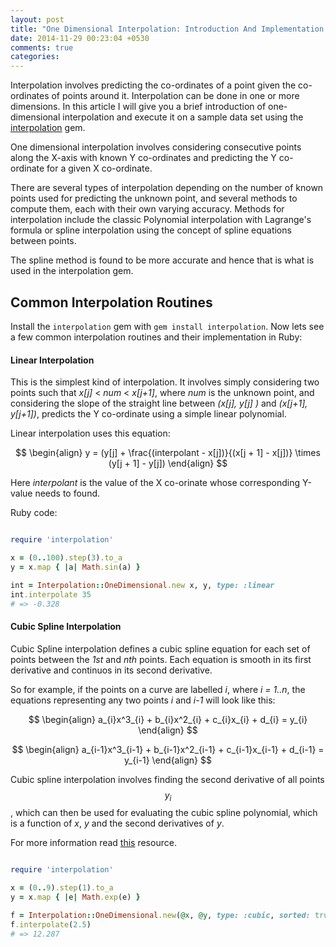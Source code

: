 ```yaml
---
layout: post
title: "One Dimensional Interpolation: Introduction And Implementation In Ruby"
date: 2014-11-29 00:23:04 +0530
comments: true
categories: 
---
```


Interpolation involves predicting the co-ordinates of a point given the co-ordinates of points around it. Interpolation can be done in one or more dimensions. In this article I will give you a brief introduction of one-dimensional interpolation and execute it on a sample data set using the [interpolation](https://github.com/v0dro/interpolation) gem.

One dimensional interpolation involves considering consecutive points along the X-axis with known Y co-ordinates and predicting the Y co-ordinate for a given X co-ordinate.

There are several types of interpolation depending on the number of known points used for predicting the unknown point, and several methods to compute them, each with their own varying accuracy. Methods for interpolation include the classic Polynomial interpolation with Lagrange's formula or spline interpolation using the concept of spline equations between points.

The spline method is found to be more accurate and hence that is what is used in the interpolation gem.

## Common Interpolation Routines

Install the `interpolation` gem with `gem install interpolation`. Now lets see a few common interpolation routines and their implementation in Ruby:

#### Linear Interpolation

This is the simplest kind of interpolation. It involves simply considering two points such that _x[j]_ < _num_ < _x[j+1]_, where _num_ is the unknown point, and considering the slope of the straight line between _(x[j], y[j] )_ and _(x[j+1], y[j+1])_, predicts the Y co-ordinate using a simple linear polynomial.

Linear interpolation uses this equation:

$$
\begin{align}
    y = (y[j] + \frac{(interpolant - x[j])}{(x[j + 1] - x[j])} \times (y[j + 1] - y[j])
\end{align}
$$

Here _interpolant_ is the value of the X co-orinate whose corresponding Y-value needs to found.

Ruby code:

``` ruby

require 'interpolation'

x = (0..100).step(3).to_a
y = x.map { |a| Math.sin(a) }

int = Interpolation::OneDimensional.new x, y, type: :linear
int.interpolate 35
# => -0.328
```

#### Cubic Spline Interpolation

Cubic Spline interpolation defines a cubic spline equation for each set of points between the _1st_ and _nth_ points. Each equation is smooth in its first derivative and continuos in its second derivative.

So for example, if the points on a curve are labelled _i_, where _i = 1..n_, the equations representing any two points _i_ and _i-1_ will look like this:

$$
\begin{align}
    a_{i}x^3_{i} + b_{i}x^2_{i} + c_{i}x_{i} + d_{i} = y_{i}
\end{align}
$$


$$
\begin{align}
    a_{i-1}x^3_{i-1} + b_{i-1}x^2_{i-1} + c_{i-1}x_{i-1} + d_{i-1} = y_{i-1}
\end{align}
$$

Cubic spline interpolation involves finding the second derivative of all points $$ y_{i} $$, which can then be used for evaluating the cubic spline polynomial, which is a function of _x_, _y_ and the second derivatives of _y_.

For more information read [this](http://mathworld.wolfram.com/CubicSpline.html) resource.

``` ruby

require 'interpolation'

x = (0..9).step(1).to_a
y = x.map { |e| Math.exp(e) }

f = Interpolation::OneDimensional.new(@x, @y, type: :cubic, sorted: true)
f.interpolate(2.5)
# => 12.287
```